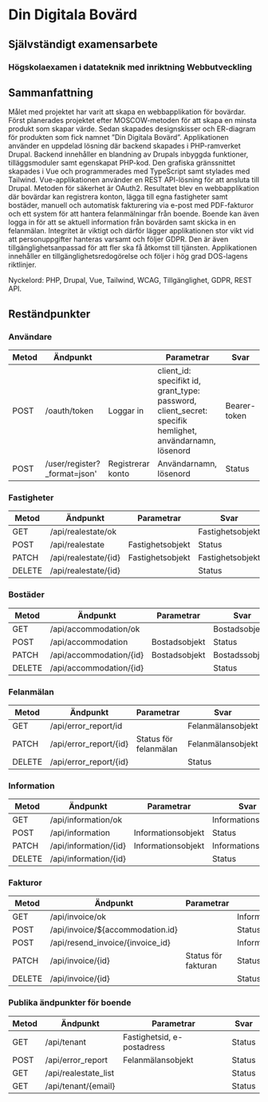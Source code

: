 # Din Digitala Bovärd
## Självständigt examensarbete
### Högskolaexamen i datateknik med inriktning Webbutveckling

## Sammanfattning
Målet med projektet har varit att skapa en webbapplikation för bovärdar. Först planerades projektet efter MOSCOW-metoden för att skapa en minsta produkt som skapar värde. Sedan skapades designskisser och ER-diagram för produkten som fick namnet ”Din Digitala Bovärd”. Applikationen använder en uppdelad lösning där backend skapades i PHP-ramverket Drupal. Backend innehåller en blandning av Drupals inbyggda funktioner, tilläggsmoduler samt egenskapat PHP-kod. Den grafiska gränssnittet skapades i Vue och programmerades med TypeScript samt stylades med Tailwind. Vue-applikationen använder en REST API-lösning för att ansluta till Drupal. Metoden för säkerhet är OAuth2. Resultatet blev en webbapplikation där bovärdar kan registrera konton, lägga till egna fastigheter samt bostäder, manuell och automatisk fakturering via e-post med PDF-fakturor och ett system för att hantera felanmälningar från boende. Boende kan även logga in för att se aktuell information från bovärden samt skicka in en felanmälan. Integritet är viktigt och därför lägger applikationen stor vikt vid att personuppgifter hanteras varsamt och följer GDPR. Den är även tillgänglighetsanpassad för att fler ska få åtkomst till tjänsten. Applikationen innehåller en tillgänglighetsredogörelse och följer i hög grad DOS-lagens riktlinjer.

Nyckelord: PHP, Drupal, Vue, Tailwind, WCAG, Tillgänglighet, GDPR, REST API.






## Reständpunkter

### Användare
|Metod  |Ändpunkt                         |     |Parametrar                                                                                               |Svar                                  |
|-------|---------------------------------|-----|---------------------------------------------------------------------------------------------------------|--------------------------------------|
|POST   |/oauth/token                     |Loggar in     |client_id: specifikt id, grant_type: password, client_secret: specifik hemlighet, användarnamn, lösenord |Bearer-token                          |
|POST   |/user/register?_format=json'     |Registrerar konto     |Användarnamn, lösenord                                                                                   |Status                                |

### Fastigheter
|Metod  |Ändpunkt                              |Parametrar                                                                                               |Svar                                  |
|-------|--------------------------------------|---------------------------------------------------------------------------------------------------------|--------------------------------------|
|GET    |/api/realestate/ok                    |                                                                                                         |Fastighetsobjekt                      |
|POST   |/api/realestate                       |Fastighetsobjekt                                                                                         |Status                                |
|PATCH  |/api/realestate/{id}                 |Fastighetsobjekt                                                                                         |Fastighetsobjekt                      |
|DELETE |/api/realestate/{id}                 |                                                                                                         |Status                                |

### Bostäder
|Metod  |Ändpunkt                              |Parametrar                                                                                               |Svar                                  |
|-------|--------------------------------------|---------------------------------------------------------------------------------------------------------|--------------------------------------|
|GET    |/api/accommodation/ok                 |                                                                                                         |Bostadsobjekt                         |
|POST   |/api/accommodation                    |Bostadsobjekt                                                                                            |Status                                |
|PATCH  |/api/accommodation/{id}              |Bostadsobjekt                                                                                            |Bostadssobjekt                        |
|DELETE |/api/accommodation/{id}              |                                                                                                         |Status                                |

### Felanmälan
|Metod  |Ändpunkt                              |Parametrar                                                                                               |Svar                                  |
|-------|--------------------------------------|---------------------------------------------------------------------------------------------------------|--------------------------------------|
|GET    |/api/error_report/id                  |                                                                                                         |Felanmälansobjekt                     |
|PATCH  |/api/error_report/{id}               |Status för felanmälan                                                                                    |Felanmälansobjekt                     |
|DELETE |/api/error_report/{id}               |                                                                                                         |Status                                |

### Information
|Metod  |Ändpunkt                              |Parametrar                                                                                               |Svar                                  |
|-------|--------------------------------------|---------------------------------------------------------------------------------------------------------|--------------------------------------|
|GET    |/api/information/ok                   |                                                                                                         |Informationsobjekt                    |
|POST   |/api/information                      |Informationsobjekt                                                                                       |Status                                |
|PATCH  |/api/information/{id}                |Informationsobjekt                                                                                       |Informationsobjekt                    |
|DELETE |/api/information/{id}                |                                                                                                         |Status                                |

### Fakturor
|Metod  |Ändpunkt                              |Parametrar                                                                                               |Svar                                  |
|-------|--------------------------------------|---------------------------------------------------------------------------------------------------------|--------------------------------------|
|GET    |/api/invoice/ok                       |                                                                                                         |Informationsobjekt                    |
|POST   |/api/invoice/${accommodation.id}      |                                                                                                         |Status                                |
|POST   |/api/resend_invoice/{invoice_id}     |                                                                                                         |Informationsobjekt                    |
|PATCH  |/api/invoice/{id}                    |Status för fakturan                                                                                      |Status                                |
|DELETE |/api/invoice/{id}                    |                                                                                                         |Status                                |

### Publika ändpunkter för boende
|Metod  |Ändpunkt                              |Parametrar                                                                                               |Svar                                  |
|-------|--------------------------------------|---------------------------------------------------------------------------------------------------------|--------------------------------------|
|GET    |/api/tenant                           |Fastighetsid, e-postadress                                                                               |Status                                |
|POST   |/api/error_report                     |Felanmälansobjekt                                                                                        |Status                                |
|GET    |/api/realestate_list                  |                                                                                                         |Status                                |
|GET    |/api/tenant/{email}                   |                                                                                                         |Status                                |
